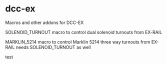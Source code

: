 # dcc-ex
Macros and other addons for DCC-EX


SOLENOID_TURNOUT
	macro to control dual solenoid turnouts from EX-RAIL


MARKLIN_5214
	macro to control Marklin 5214 three way turnouts from EX-RAIL
		needs SOLENOID_TURNOUT as well


test

